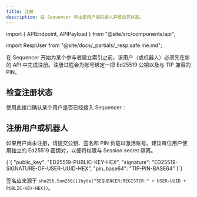 ```yaml
---
title: 注册
description: 在 Sequencer 中注册用户或机器人并校验其状态。
---
```


import { APIEndpoint, APIPayload } from "@site/src/components/api";

import RespUser from "@site/docs/_partials/_resp.safe.me.md";

在 Sequencer 开始为某个参与者建立索引之前，该用户（或机器人）必须先在新的 API 中完成注册。注册过程会为账号绑定一把 Ed25519 公钥以及与 TIP 兼容的 PIN。

## 检查注册状态

使用此接口确认某个用户是否已经接入 Sequencer：

<APIEndpoint url="/safe/me" method="GET" />

<RespUser />

## 注册用户或机器人

如果用户尚未注册，请提交公钥、签名和 PIN 负载以激活账号。建议每位用户使用独立的 Ed25519 密钥对，以便将权限与 Session secret 隔离。

<APIEndpoint url="/safe/users" method="POST" />

<APIPayload>
{`{
  "public_key": "ED25519-PUBLIC-KEY-HEX",
  "signature": "ED25519-SIGNATURE-OF-USER-UUID-HEX",
  "pin_base64": "TIP-PIN-BASE64"
}`}
</APIPayload>

<RespUser />

签名应来源于 `sha256.Sum256([]byte("SEQUENCER:REGISTER:" + USER-UUID + PUBLIC-KEY-HEX))`。
